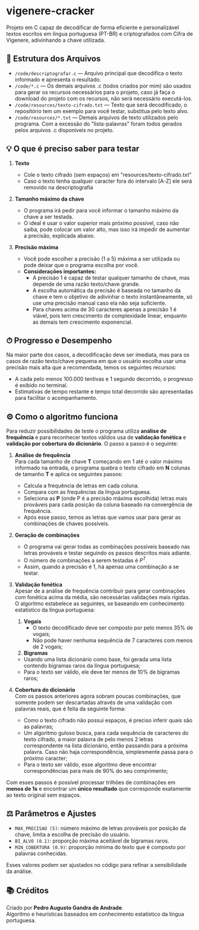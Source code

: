 # vigenere-cracker
Projeto em C capaz de decodificar de forma eficiente e personalizável textos escritos em língua portuguesa (PT-BR) e criptografados com Cifra de Vigenere, adivinhando a chave utilizada.


## 📁 Estrutura dos Arquivos

- `/code/descriptografar.c` — Arquivo principal que decodifica o texto informado e apresenta o resultado.
- `/code/*.c` — Os demais arquivos .c (todos criados por mim) são usados para gerar os recursos necessários para o projeto, caso já faça o download do projeto com os recursos, não será necessário executá-los.
- `/code/resources/texto-cifrado.txt` — Texto que será decodificado, o repositório tem um exemplo para você testar, substitua pelo texto alvo.
- `/code/resources/*.txt` — Demais arquivos de texto utilizados pelo programa. Com a excessão do "lista-palavras" foram todos gerados pelos arquivos .c disponíveis no projeto.

## 💡 O que é preciso saber para testar

1. **Texto**
   - Cole o texto cifrado (sem espaços) em "resources/texto-cifrado.txt"
   - Caso o texto tenha qualquer caracter fora do intervalo [A-Z] ele será removido na descriptografia

2. **Tamanho máximo da chave**
    - O programa irá pedir para você informar o tamanho máximo da chave a ser testada.
    - O ideal é usar o valor superior mais próximo possível, caso não saiba, pode colocar um valor alto, mas isso irá impedir de aumentar a precisão, explicada abaixo.

3. **Precisão máxima**
   - Você pode escolher a precisão (1 a 5) máxima a ser utilizada ou pode deixar que o programa escolha por você.
   - **Considerações importantes:**
     - A precisão 1 é capaz de testar qualquer tamanho de chave, mas depende de uma razão texto/chave grande.
     - A escolha automática da precisão é baseada no tamanho da chave e tem o objetivo de adivinhar o texto instantâneamente, só use uma precisão manual caso ela não seja suficiente.
     - Para chaves acima de 30 caracteres apenas a precisão 1 é viável, pois tem crescimento de complexidade linear, enquanto as demais tem crescimento exponencial.

## ⏱ Progresso e Desempenho
Na maior parte dos casos, a decodificação deve ser imediata, mas para os casos de razão texto/chave pequena em que o usuário escolha usar uma precisão mais alta que a recomendada, temos os seguintes recursos:
- A cada pelo menos 100.000 tentivas e 1 segundo decorrido, o progresso é exibido no terminal.
- Estimativas de tempo restante e tempo total decorrido são apresentadas para facilitar o acompanhamento.

## ⚙️​ Como o algoritmo funciona

Para reduzir possibilidades de teste o programa utiliza **análise de frequência** e para reconhecer textos válidos usa de **validação fonética** e **validação por cobertura do dicionário**. O passo a passo é o seguinte:

1. **Análise de frequência**  
   Para cada tamanho de chave **T** começando em 1 até o valor máximo informado na entrada, o programa quebra o texto cifrado em **N** colunas de tamanho **T** e aplica os seguintes passos:
   - Calcula a frequência de letras em cada coluna.
   - Compara com as frequências da língua portuguesa.
   - Seleciona as **P** (onde P é a precisão máxima escolhida) letras mais prováveis para cada posição da coluna baseado na convergência de frequência.
   - Após esse passo, temos as letras que vamos usar para gerar as combinações de chaves possíveis.


2. **Geração de combinações**
    - O programa vai gerar todas as combinações possíveis baseado nas letras prováveis e testar seguindo os passos descritos mais adiante.
    - O número de combinações a serem testadas é $P^T$.
    - Assim, quando a precisão é 1, há apenas uma combinação a se testar.

3. **Validação fonética**   
    Apesar de a análise de frequência contribuir para gerar combinações com fonética acima da média, são necessárias validações mais rígidas. O algoritmo estabelece as seguintes, se baseando em conhecimento estatístico da língua portuguesa: 
   1. **Vogais**   
       - O texto decodificado deve ser composto por pelo menos 35% de vogais;
       - Não pode haver nenhuma sequência de 7 caracteres com menos de 2 vogais;
   2. **Bigramas**
     - Usando uma lista dicionário como base, foi gerada uma lista contendo bigramas raros da língua portuguesa;
     - Para o texto ser válido, ele deve ter menos de 10% de bigramas raros;

4. **Cobertura do dicionário**   
    Com os passos anteriores agora sobram poucas combinações, que somente podem ser descartadas através de uma validação com palavras reais, que é feita da seguinte forma:   
    - Como o texto cifrado não possui espaços, é preciso inferir quais são as palavras;
    - Um algoritmo guloso busca, para cada sequência de caracteres do texto cifrado, a maior palavra de pelo menos 2 letras correspondente na lista dicionário, então passando para a próxima palavra. Caso não haja correspondência, simplesmente passa para o próximo caracter;
    - Para o texto ser válido, esse algoritmo deve encontrar correspondências para mais de 90% do seu comprimento;

Com esses passos é possível processar trilhões de combinações em **menos de 1s** e encontrar um **único resultado** que corresponde exatamente ao texto original sem espaços.

## ⚖️ Parâmetros e Ajustes   
- `MAX_PRECISAO (5)`: número máximo de letras prováveis por posição da chave, limita a escolha de precisão do usuário.
- `BI_ALVO (0.1)`: proporção máxima aceitável de bigramas raros.
- `MIN_COBERTURA (0.9)`: proporção mínima do texto que é composto por palavras conhecidas.

Esses valores podem ser ajustados no código para refinar a sensibilidade da análise.

## 📚 Créditos

Criado por **Pedro Augusto Gandra de Andrade**.  
Algoritmo e heurísticas baseados em conhecimento estatístico da língua portuguesa.